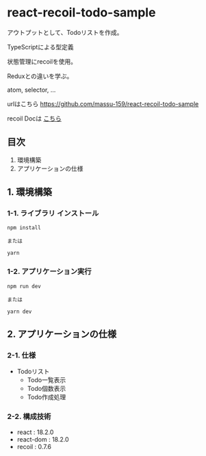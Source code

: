 # react-recoil-todo-sample

アウトプットとして、Todoリストを作成。

TypeScriptによる型定義

状態管理にrecoilを使用。

Reduxとの違いを学ぶ。

atom, selector, ...

urlはこちら
https://github.com/massu-159/react-recoil-todo-sample

recoil Docは
[こちら](https://recoiljs.org/)

## 目次
1. 環境構築
2. アプリケーションの仕様

## 1. 環境構築

### 1-1. ライブラリ インストール

```
npm install

または

yarn
```

### 1-2. アプリケーション実行

```
npm run dev

または

yarn dev
```

## 2. アプリケーションの仕様

### 2-1. 仕様
- Todoリスト
  - Todo一覧表示
  - Todo個数表示
  - Todo作成処理

### 2-2. 構成技術
- react : 18.2.0
- react-dom : 18.2.0
- recoil : 0.7.6
